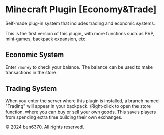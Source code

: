 # Minecraft Plugin [Economy&Trade]
Self-made plug-in system that includes trading and economic systems.
<p>This is the first version of this plugin, with more functions such as PVP, mini-games, backpack expansion, etc.</p>

<h2>Economic System</h2>
<p>Enter <code>/money</code> to check your balance. The balance can be used to make transactions in the store.</p>

<h2>Trading System</h2>
<p>When you enter the server where this plugin is installed, a branch named "Trading" will appear in your backpack. /Right-click to open the store function, where you can buy or sell your own goods. This saves players from spending extra time building their own exchanges.</p>

<p>&copy; 2024 ben6370. All rights reserved.</p>
